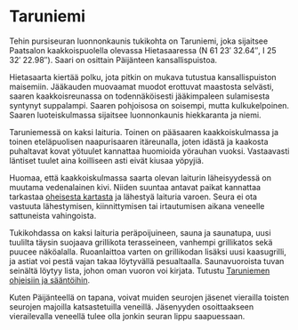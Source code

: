 # Taruniemi

Tehin pursiseuran luonnonkaunis tukikohta on Taruniemi, joka sijaitsee Paatsalon kaakkoispuolella olevassa Hietasaaressa (N 61 23′ 32.64″, I 25 32′ 22.98″). Saari on osittain Päijänteen kansallispuistoa.

Hietasaarta kiertää polku, jota pitkin on mukava tutustua kansallispuiston maisemiin. Jääkauden muovaamat muodot erottuvat maastosta selvästi, saaren kaakkoisreunassa on todennäköisesti jääkimpaleen sulamisesta syntynyt suppalampi. Saaren pohjoisosa on soisempi, mutta kulkukelpoinen. Saaren luoteiskulmassa sijaitsee luonnonkaunis hiekkaranta ja niemi.

Taruniemessä on kaksi laituria. Toinen on pääsaaren kaakkoiskulmassa ja toinen eteläpuolisen naapurisaaren itäreunalla, joten idästä ja kaakosta puhaltavat kovat yötuulet kannattaa huomioida yörauhan vuoksi. Vastaavasti läntiset tuulet aina koilliseen asti eivät kiusaa yöpyjiä.

Huomaa, että kaakkoiskulmassa saarta olevan laiturin läheisyydessä on muutama vedenalainen kivi. Niiden suuntaa antavat paikat kannattaa tarkastaa [oheisesta kartasta](https://teps.fi/wp-content/uploads/2022/06/Taruniemen-kivet.png) ja lähestyä laituria varoen. Seura ei ota vastuuta lähestymisen, kiinnittymisen tai irtautumisen aikana veneelle sattuneista vahingoista.

Tukikohdassa on kaksi laituria peräpoijuineen, sauna ja saunatupa, uusi tuulilta täysin suojaava grillikota terasseineen, vanhempi grillikatos sekä puucee näköalalla. Ruoanlaittoa varten on grillikodan lisäksi uusi kaasugrilli, ja astiat voi pestä vajan takaa löytyvällä pesualtaalla. Saunavuoroista tuvan seinältä löytyy lista, johon oman vuoron voi kirjata. Tutustu [Taruniemen ohjeisiin ja sääntöihin](https://teps.fi/taruniemi/tervetuloa-taruniemeen/).

Kuten Päijänteellä on tapana, voivat muiden seurojen jäsenet vierailla toisten seurojen majoilla katsastetuilla veneillä. Jäsenyyden osoittaakseen vierailevalla veneellä tulee olla jonkin seuran lippu saapuessaan.
